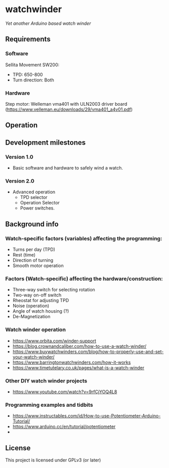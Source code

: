 # watchwinder
*Yet another Arduino based watch winder*

## Requirements

### Software
Sellita Movement SW200:
- TPD: 650-800
- Turn direction: Both

### Hardware
Step motor:
Welleman vma401 with ULN2003 driver board (https://www.velleman.eu/downloads/29/vma401_a4v01.pdf)

## Operation

## Development milestones
### Version 1.0
- Basic software and hardware to safely wind a watch.
### Version 2.0
- Advanced operation
  - TPD selector
  - Operation Selector
  - Power switches.

## Background info
### Watch-specific factors (variables) affecting the programming:
- Turns per day (TPD)
- Rest (time)
- Direction of turning
- Smooth motor operation

### Factors (Watch-specific) affecting the hardware/construction:
- Three-way switch for selecting rotation
- Two-way on-off switch
- Rheostat for adjusting TPD
- Noise (operation)
- Angle of watch housing (?)
- De-Magnetization

### Watch winder operation
- https://www.orbita.com/winder-support
- https://blog.crownandcaliber.com/how-to-use-a-watch-winder/
- https://www.buywatchwinders.com/blog/how-to-properly-use-and-set-your-watch-winder/
- https://www.barringtonwatchwinders.com/how-it-works
- https://www.timetutelary.co.uk/pages/what-is-a-watch-winder

### Other DIY watch winder projects
- https://www.youtube.com/watch?v=9rfCjYOQ4L8

### Programming examples and tidbits
- https://www.instructables.com/id/How-to-use-Potentiometer-Arduino-Tutorial/
- https://www.arduino.cc/en/tutorial/potentiometer
-

## License
This project is licensed under GPLv3 (or later)
